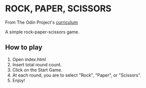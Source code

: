 # ROCK, PAPER, SCISSORS

From The Odin Project's [curriculum](https://www.theodinproject.com/courses/web-development-101/lessons/rock-paper-scissors?ref=lnav)

A simple rock-paper-scissors game.

## How to play

1. Open index.html
2. Insert total round count.
3. Click on the Start Game.
4. At each round, you are to select "Rock", "Paper", or "Scissors".
5. Enjoy!
